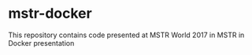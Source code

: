 # mstr-docker
This repository contains code presented at MSTR World 2017 in MSTR in Docker presentation
